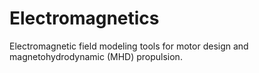 # Electromagnetics
Electromagnetic field modeling tools for motor design and magnetohydrodynamic (MHD) propulsion.
